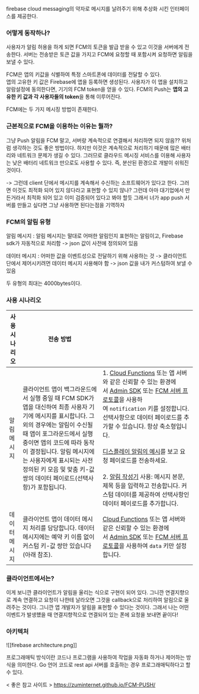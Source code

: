 firebase cloud messaging의 약자로 메시지를 날려주기 위해 추상화 시킨 인터페이스를 제공한다.

### 어떻게 동작하나?
사용자가 알림 허용을 하게 되면 FCM의 토큰을 발급 받을 수 있고 이것을 서버에게 전송한다. 
서버는 전송받은 토큰 값을 가지고 FCM에 요청할 때 포함시켜 요청하면 알림을 보낼 수 있다.

FCM은 앱의 키값을 식별하여 특정 스마트폰에 데이터를 전달할 수 있다.  
앱의 고유한 키 값은 Firebase에 앱을 등록하면 생성된다. 사용자가 이 앱을 설치하고 알람설정에 동의한다면, 기기의 FCM token을 얻을 수 있다. FCM의 Push는 **앱의 고유한 키 값과 각 사용자들의 token**을 통해 이루어진다.

FCM에는 두 가지 메시징 방법이 존재한다. 

### 근본적으로 FCM을 이용하는 이유는 뭘까?
그냥 Push 알림을 FCM 말고, 서버랑 계속적으로 연결해서 처리하면 되지 않음??
위처럼 생각하는 것도 좋은 방법이다. 하지만 이것은 계속적으로 처리하기 때문에 많은 배터리와 네트워크 문제가 생길 수 있다. 그러므로 클라우드 메시징 서비스를 이용해 사용자는 낮은 배터리 네트워크 만으로도 사용할 수 있다. 즉, 분산된 환경으로 개발이 쉬워진 것이다.

-> 그런데 client 단에서 메시지를 계속해서 수신하는 소프트웨어가 있다고 한다. 그러면 이것도 최적화 되어 있지 않다라고 표현할 수 있지 않나? 그런데 아마 대기업에서 만든거라서 최적화 되어 있고 이미 검증되어 있다고 봐야 할듯 그래서 너가 app push 서버를 만들고 싶다면 그냥 사용하면 된다는점을 기역하자 

### FCM의 알림 유형 
알림 메시지 : 알림 메시지는 말대로 어떠한 알림인지 표현하는 알림이고, Firebase sdk가 자동적으로 처리함
-> json 값이 사전에 정의되어 있음 




데이터 메시지  : 어떠한 값을 이벤트성으로 전달하기 위해 사용하는 것 -> 클라이언트 단에서 제어시키려먼 데이터 메시지 사용해야 함 
-> json 값을 내가 커스텀하여 보낼 수 있음 

두 유형의 최대는 4000bytes이다. 


### 사용 시나리오 

| 사용 시나리오 | 전송 방법                                                                                                                                                                                          |                                                                                                                                                                                                                                                                                                                                                                                                                                                                                                                                                                                                                                                                                                                                                         |
| ------- | ---------------------------------------------------------------------------------------------------------------------------------------------------------------------------------------------- | ------------------------------------------------------------------------------------------------------------------------------------------------------------------------------------------------------------------------------------------------------------------------------------------------------------------------------------------------------------------------------------------------------------------------------------------------------------------------------------------------------------------------------------------------------------------------------------------------------------------------------------------------------------------------------------------------------------------------------------------------------- |
| 알림 메시지  | 클라이언트 앱이 백그라운드에서 실행 중일 때 FCM SDK가 앱을 대신하여 최종 사용자 기기에 메시지를 표시합니다. 그 외의 경우에는 알림이 수신될 때 앱이 포그라운드에서 실행 중이면 앱의 코드에 따라 동작이 결정됩니다. 알림 메시지에는 사용자에게 표시되는 사전 정의된 키 모음 및 맞춤 키-값 쌍의 데이터 페이로드(선택사항)가 포함됩니다. | 1. [Cloud Functions](https://firebase.google.com/docs/functions?authuser=0&hl=ko) 또는 앱 서버와 같은 신뢰할 수 있는 환경에서 [Admin SDK](https://firebase.google.com/docs/cloud-messaging/admin?authuser=0&hl=ko) 또는 [FCM 서버 프로토콜](https://firebase.google.com/docs/cloud-messaging/server?authuser=0&hl=ko#choose)을 사용하여 `notification` 키를 설정합니다. 선택사항으로 데이터 페이로드를 추가할 수 있습니다. 항상 축소형입니다.<br>    <br>    [디스플레이 알림의 예시](https://firebase.google.com/docs/cloud-messaging/send-message?authuser=0&hl=ko#example-notification-message-with-platform-specific-delivery-options)를 보고 요청 페이로드를 전송하세요.<br>    <br>2. [알림 작성기](https://console.firebase.google.com/project/_/notification?authuser=0&hl=ko) 사용: 메시지 본문, 제목 등을 입력하고 전송합니다. 커스텀 데이터를 제공하여 선택사항인 데이터 페이로드를 추가합니다. |
| 데이터 메시지 | 클라이언트 앱이 데이터 메시지 처리를 담당합니다. 데이터 메시지에는 예약 키 이름 없이 커스텀 키-값 쌍만 있습니다(아래 참조).                                                                                                                       | [Cloud Functions](https://firebase.google.com/docs/functions?authuser=0&hl=ko) 또는 앱 서버와 같은 신뢰할 수 있는 환경에서 [Admin SDK](https://firebase.google.com/docs/cloud-messaging/admin?authuser=0&hl=ko) 또는 [FCM 서버 프로토콜](https://firebase.google.com/docs/cloud-messaging/server?authuser=0&hl=ko#choose)을 사용하여 `data` 키만 설정합니다.                                                                                                                                                                                                                                                                                                                                                                                                                                  |

### 클라이언트에서는?
이게 보니깐 클라이언트가 알림을 울리는 식으로 구현이 되어 있다. 그니깐 연결지향으로 계속 연결하고 요청이 나한테 날라오면 그것을 callback으로 처리하여 알림으로 울려주는 것이다. 그니깐 앱 개발자가 알림을 표현할 수 있다는 것이다. 그래서 나는 어떤 이벤트가 발생헀을 때 연결지향적으로 연결되어 있는 폰에 요청을 보내면 끝이다!

### 아키텍처 
![[firebase architecture.png]]





프로그래매틱 방식이란 
코드나 프로그램을 사용하여 작업을 자동화 하거나 제어하는 방식을 의미한다. 
Go 언어 코드로 rest api 서버를 호출하는 경우 프로그래매틱하다고 할 수 있다. 


< 좋은 참고 사이트 >
https://zuminternet.github.io/FCM-PUSH/